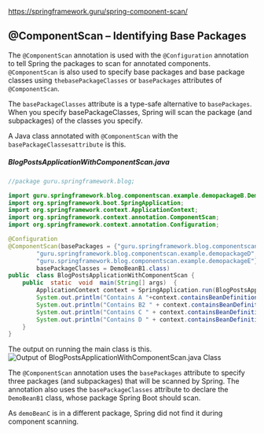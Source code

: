 https://springframework.guru/spring-component-scan/

## @ComponentScan – Identifying Base Packages

The `@ComponentScan` annotation is used with the `@Configuration` annotation to tell Spring the packages to scan for annotated components. `@ComponentScan` is also used to specify base packages and base package classes using `thebasePackageClasses` or `basePackages` attributes of `@ComponentScan`.

The `basePackageClasses` attribute is a type-safe alternative to `basePackages`. When you specify basePackageClasses, Spring will scan the package (and subpackages) of the classes you specify.

A Java class annotated with `@ComponentScan` with the `basePackageClassesattribute` is this.

##### BlogPostsApplicationWithComponentScan.java

```java
//package guru.springframework.blog;

import guru.springframework.blog.componentscan.example.demopackageB.DemoBeanB1;
import org.springframework.boot.SpringApplication;
import org.springframework.context.ApplicationContext;
import org.springframework.context.annotation.ComponentScan;
import org.springframework.context.annotation.Configuration;

@Configuration
@ComponentScan(basePackages = {"guru.springframework.blog.componentscan.example.demopackageA",
		"guru.springframework.blog.componentscan.example.demopackageD",
		"guru.springframework.blog.componentscan.example.demopackageE"},
		basePackageClasses = DemoBeanB1.class)
public  class BlogPostsApplicationWithComponentScan {
	public  static  void  main(String[] args)  {
		ApplicationContext context = SpringApplication.run(BlogPostsApplicationWithComponentScan.class,args);
		System.out.println("Contains A "+context.containsBeanDefinition("demoBeanA"));
		System.out.println("Contains B2 " + context.containsBeanDefinition("demoBeanB2"));
		System.out.println("Contains C " + context.containsBeanDefinition("demoBeanC"));
		System.out.println("Contains D " + context.containsBeanDefinition("demoBeanD"));
	}
}
```

The output on running the main class is this.  
![Output of BlogPostsApplicationWithComponentScan.java Class](http://springframework.guru/wp-content/uploads/2017/11/Output-of-BlogPostsApplicationWithComponentScan.java_-1024x150.png)

The `@ComponentScan` annotation uses the `basePackages` attribute to specify three packages (and subpackages) that will be scanned by Spring. The annotation also uses the `basePackageClasses` attribute to declare the `DemoBeanB1` class, whose package Spring Boot should scan.

As `demoBeanC` is in a different package, Spring did not find it during component scanning.